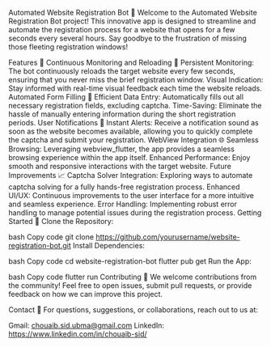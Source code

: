 Automated Website Registration Bot 🚀
Welcome to the Automated Website Registration Bot project! This innovative app is designed to streamline and automate the registration process for a website that opens for a few seconds every several hours. Say goodbye to the frustration of missing those fleeting registration windows!

Features 🌟
Continuous Monitoring and Reloading 🔄
Persistent Monitoring: The bot continuously reloads the target website every few seconds, ensuring that you never miss the brief registration window.
Visual Indication: Stay informed with real-time visual feedback each time the website reloads.
Automated Form Filling 📝
Efficient Data Entry: Automatically fills out all necessary registration fields, excluding captcha.
Time-Saving: Eliminate the hassle of manually entering information during the short registration periods.
User Notifications 🔔
Instant Alerts: Receive a notification sound as soon as the website becomes available, allowing you to quickly complete the captcha and submit your registration.
WebView Integration 🌐
Seamless Browsing: Leveraging webview_flutter, the app provides a seamless browsing experience within the app itself.
Enhanced Performance: Enjoy smooth and responsive interactions with the target website.
Future Improvements 📈
Captcha Solver Integration: Exploring ways to automate captcha solving for a fully hands-free registration process.
Enhanced UI/UX: Continuous improvements to the user interface for a more intuitive and seamless experience.
Error Handling: Implementing robust error handling to manage potential issues during the registration process.
Getting Started 🚀
Clone the Repository:

bash
Copy code
git clone https://github.com/yourusername/website-registration-bot.git
Install Dependencies:

bash
Copy code
cd website-registration-bot
flutter pub get
Run the App:

bash
Copy code
flutter run
Contributing 🤝
We welcome contributions from the community! Feel free to open issues, submit pull requests, or provide feedback on how we can improve this project.

Contact 📧
For questions, suggestions, or collaborations, reach out to us at:

Gmail: chouaib.sid.ubma@gmail.com
LinkedIn: https://www.linkedin.com/in/chouaib-sid/

